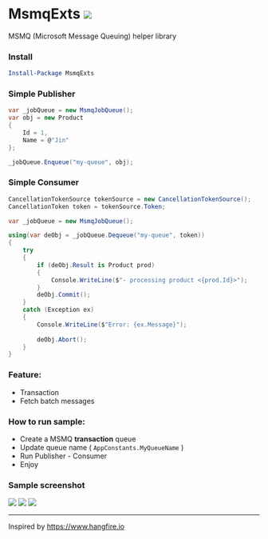 # MsmqExts <a href="https://www.nuget.org/packages/MsmqExts/"><img src="https://img.shields.io/nuget/v/MsmqExts.svg?style=flat" /> </a>
MSMQ (Microsoft Message Queuing) helper library

### Install
```powershell
Install-Package MsmqExts
```

### Simple Publisher
```csharp
var _jobQueue = new MsmqJobQueue();
var obj = new Product
{
    Id = 1,
    Name = @"Jin"
};

_jobQueue.Enqueue("my-queue", obj);
```

### Simple Consumer
```csharp
CancellationTokenSource tokenSource = new CancellationTokenSource();
CancellationToken token = tokenSource.Token;

var _jobQueue = new MsmqJobQueue();

using(var deObj = _jobQueue.Dequeue("my-queue", token))
{
    try
    {
        if (deObj.Result is Product prod)
        {
            Console.WriteLine($"- processing product <{prod.Id}>");
        }
        deObj.Commit();
    }
    catch (Exception ex)
    {
        Console.WriteLine($"Error: {ex.Message}");
    
        deObj.Abort();
    }
}
```

### Feature:
- Transaction
- Fetch batch messages

### How to run sample: 

- Create a MSMQ **transaction** queue 
- Update queue name ( `AppConstants.MyQueueName` )
- Run Publisher - Consumer
- Enjoy

### Sample screenshot

<img src="https://raw.githubusercontent.com/minhhungit/MsmqExts/master/wiki/simple-sample-msmqexts.gif" />

<img src="https://raw.githubusercontent.com/minhhungit/MsmqExts/master/wiki/producer.png" />

<img src="https://raw.githubusercontent.com/minhhungit/MsmqExts/master/wiki/consumer.png" />

---

Inspired by https://www.hangfire.io
